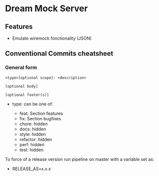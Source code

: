 # Dream Mock Server

## Features

- Emulate wiremock fonctionality (JSON)

## Conventional Commits cheatsheet

### General form

```
<type>[optional scope]: <description>

[optional body]

[optional footer(s)]
```

- type: can be one of:

  - feat: Section features
  - fix: Section bugfixes
  - chore: hidden
  - docs: hidden
  - style: hidden
  - refactor: hidden
  - perf: hidden
  - test: hidden

To force of a release version run pipeline on master with a variable set as:

- RELEASE_AS=x.x.x
